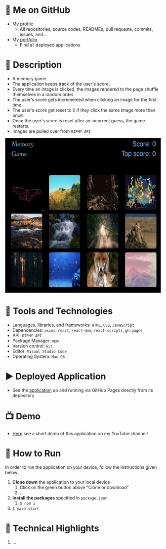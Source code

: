 # :link: Me on GitHub
* My [profile](https://github.com/Arsalan-Sadri)
  * All repositories, source codes, READMEs, pull requests, commits, issues, and...
* My [portfolio](https://Arsalan-Sadri.github.io)
  * Find all deployed applications 

# :page_with_curl: Description
* A memory game.
* The application keeps track of the user's score. 
* Every time an image is clicked, the images rendered to the page shuffle themselves in a random order. 
* The user's score gets incremented when clicking an image for the first time.
* The user's score get reset to 0 if they click the same image more than once.
* Once the user's score is reset after an incorrect guess, the game restarts.
* Images are pulled over from `GIPHY API`

<img src="Docs/Images/main_page.png" width="700" height="500">


# :nut_and_bolt: Tools and Technologies
* Languages, libraries, and frameworks: `HTML`, `CSS`, `JavaScript`
* Dependencies: `axios`, `react`, `react-dom`, `react-scripts`, `gh-pages`
* API: `GIPHY API`
* Package Manager: `npm`
* Version control: `Git`
* Editor: `Visual Studio Code`
* Operating System: `Mac OS`

# :arrow_forward: Deployed Application
* See the [application](https://arsalan-sadri.github.io/18_ReactClickyGame/) up and running via GitHub Pages directly from its depository 

# :tv: Demo
* [Here]() see a short demo of this application on my YouTube channel!

# :wrench: How to Run
In order to run the application on your device, follow the instructions given below:
1. **Clone down** the application to your local device
   1. Click on the green button above "Clone or download"
   2. ...
2. **Install the packages** specified in `package.json`
   1. `$ npm i`
3. `$ yarn start`

# :key: Technical Highlights
1. ...
